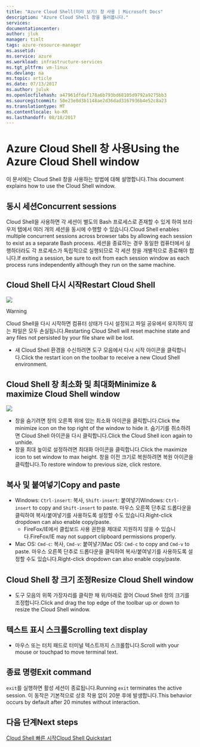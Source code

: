 ```yaml
---
title: "Azure Cloud Shell(미리 보기) 창 사용 | Microsoft Docs"
description: "Azure Cloud Shell 창을 둘러봅니다."
services: 
documentationcenter: 
author: jluk
manager: timlt
tags: azure-resource-manager
ms.assetid: 
ms.service: azure
ms.workload: infrastructure-services
ms.tgt_pltfrm: vm-linux
ms.devlang: na
ms.topic: article
ms.date: 07/13/2017
ms.author: juluk
ms.openlocfilehash: a47961dfdaf178a6b793bd68105d9792a9275bb3
ms.sourcegitcommit: 50e23e8d3b1148ae2d36dad3167936b4e52c8a23
ms.translationtype: MT
ms.contentlocale: ko-KR
ms.lasthandoff: 08/18/2017
---
```

# <a name="using-the-azure-cloud-shell-window"></a><span data-ttu-id="cbbfb-103">Azure Cloud Shell 창 사용</span><span class="sxs-lookup"><span data-stu-id="cbbfb-103">Using the Azure Cloud Shell window</span></span>

<span data-ttu-id="cbbfb-104">이 문서에는 Cloud Shell 창을 사용하는 방법에 대해 설명합니다.</span><span class="sxs-lookup"><span data-stu-id="cbbfb-104">This document explains how to use the Cloud Shell window.</span></span>

## <a name="concurrent-sessions"></a><span data-ttu-id="cbbfb-105">동시 세션</span><span class="sxs-lookup"><span data-stu-id="cbbfb-105">Concurrent sessions</span></span>
<span data-ttu-id="cbbfb-106">Cloud Shell을 사용하면 각 세션이 별도의 Bash 프로세스로 존재할 수 있게 하여 브라우저 탭에서 여러 개의 세션을 동시에 수행할 수 있습니다.</span><span class="sxs-lookup"><span data-stu-id="cbbfb-106">Cloud Shell enables multiple concurrent sessions across browser tabs by allowing each session to exist as a separate Bash process.</span></span>
<span data-ttu-id="cbbfb-107">세션을 종료하는 경우 동일한 컴퓨터에서 실행하더라도 각 프로세스가 독립적으로 실행되므로 각 세션 창을 개별적으로 종료해야 합니다.</span><span class="sxs-lookup"><span data-stu-id="cbbfb-107">If exiting a session, be sure to exit from each session window as each process runs independently although they run on the same machine.</span></span>

## <a name="restart-cloud-shell"></a><span data-ttu-id="cbbfb-108">Cloud Shell 다시 시작</span><span class="sxs-lookup"><span data-stu-id="cbbfb-108">Restart Cloud Shell</span></span>
![](media/recycle.png)
> [!WARNING]
> <span data-ttu-id="cbbfb-109">Cloud Shell을 다시 시작하면 컴퓨터 상태가 다시 설정되고 파일 공유에서 유지하지 않는 파일은 모두 손실됩니다.</span><span class="sxs-lookup"><span data-stu-id="cbbfb-109">Restarting Cloud Shell will reset machine state and any files not persisted by your file share will be lost.</span></span>

* <span data-ttu-id="cbbfb-110">새 Cloud Shell 환경을 수신하려면 도구 모음에서 다시 시작 아이콘을 클릭합니다.</span><span class="sxs-lookup"><span data-stu-id="cbbfb-110">Click the restart icon on the toolbar to receive a new Cloud Shell environment.</span></span>

## <a name="minimize--maximize-cloud-shell-window"></a><span data-ttu-id="cbbfb-111">Cloud Shell 창 최소화 및 최대화</span><span class="sxs-lookup"><span data-stu-id="cbbfb-111">Minimize & maximize Cloud Shell window</span></span>
![](media/minmax.png)
* <span data-ttu-id="cbbfb-112">창을 숨기려면 창의 오른쪽 위에 있는 최소화 아이콘을 클릭합니다.</span><span class="sxs-lookup"><span data-stu-id="cbbfb-112">Click the minimize icon on the top right of the window to hide it.</span></span> <span data-ttu-id="cbbfb-113">숨기기를 취소하려면 Cloud Shell 아이콘을 다시 클릭합니다.</span><span class="sxs-lookup"><span data-stu-id="cbbfb-113">Click the Cloud Shell icon again to unhide.</span></span>
* <span data-ttu-id="cbbfb-114">창을 최대 높이로 설정하려면 최대화 아이콘을 클릭합니다.</span><span class="sxs-lookup"><span data-stu-id="cbbfb-114">Click the maximize icon to set window to max height.</span></span> <span data-ttu-id="cbbfb-115">창을 이전 크기로 복원하려면 복원 아이콘을 클릭합니다.</span><span class="sxs-lookup"><span data-stu-id="cbbfb-115">To restore window to previous size, click restore.</span></span>

## <a name="copy-and-paste"></a><span data-ttu-id="cbbfb-116">복사 및 붙여넣기</span><span class="sxs-lookup"><span data-stu-id="cbbfb-116">Copy and paste</span></span>
* <span data-ttu-id="cbbfb-117">Windows: `Ctrl-insert`: 복사, `Shift-insert`: 붙여넣기</span><span class="sxs-lookup"><span data-stu-id="cbbfb-117">Windows: `Ctrl-insert` to copy and `Shift-insert` to paste.</span></span> <span data-ttu-id="cbbfb-118">마우스 오른쪽 단추로 드롭다운을 클릭하여 복사/붙여넣기를 사용하도록 설정할 수도 있습니다.</span><span class="sxs-lookup"><span data-stu-id="cbbfb-118">Right-click dropdown can also enable copy/paste.</span></span>
  * <span data-ttu-id="cbbfb-119">FireFox/IE에서 클립보드 사용 권한을 제대로 지원하지 않을 수 있습니다.</span><span class="sxs-lookup"><span data-stu-id="cbbfb-119">FireFox/IE may not support clipboard permissions properly.</span></span>
* <span data-ttu-id="cbbfb-120">Mac OS: `Cmd-c`: 복사, `Cmd-v`: 붙여넣기</span><span class="sxs-lookup"><span data-stu-id="cbbfb-120">Mac OS: `Cmd-c` to copy and `Cmd-v` to paste.</span></span> <span data-ttu-id="cbbfb-121">마우스 오른쪽 단추로 드롭다운을 클릭하여 복사/붙여넣기를 사용하도록 설정할 수도 있습니다.</span><span class="sxs-lookup"><span data-stu-id="cbbfb-121">Right-click dropdown can also enable copy/paste.</span></span>

## <a name="resize-cloud-shell-window"></a><span data-ttu-id="cbbfb-122">Cloud Shell 창 크기 조정</span><span class="sxs-lookup"><span data-stu-id="cbbfb-122">Resize Cloud Shell window</span></span>
* <span data-ttu-id="cbbfb-123">도구 모음의 위쪽 가장자리를 클릭한 채 위/아래로 끌어 Cloud Shell 창의 크기를 조정합니다.</span><span class="sxs-lookup"><span data-stu-id="cbbfb-123">Click and drag the top edge of the toolbar up or down to resize the Cloud Shell window.</span></span>

## <a name="scrolling-text-display"></a><span data-ttu-id="cbbfb-124">텍스트 표시 스크롤</span><span class="sxs-lookup"><span data-stu-id="cbbfb-124">Scrolling text display</span></span>
* <span data-ttu-id="cbbfb-125">마우스 또는 터치 패드로 터미널 텍스트까지 스크롤합니다.</span><span class="sxs-lookup"><span data-stu-id="cbbfb-125">Scroll with your mouse or touchpad to move terminal text.</span></span>

## <a name="exit-command"></a><span data-ttu-id="cbbfb-126">종료 명령</span><span class="sxs-lookup"><span data-stu-id="cbbfb-126">Exit command</span></span>
<span data-ttu-id="cbbfb-127">`exit`를 실행하면 활성 세션이 종료됩니다.</span><span class="sxs-lookup"><span data-stu-id="cbbfb-127">Running `exit` terminates the active session.</span></span> <span data-ttu-id="cbbfb-128">이 동작은 기본적으로 상호 작용 없이 20분 후에 발생합니다.</span><span class="sxs-lookup"><span data-stu-id="cbbfb-128">This behavior occurs by default after 20 minutes without interaction.</span></span>

## <a name="next-steps"></a><span data-ttu-id="cbbfb-129">다음 단계</span><span class="sxs-lookup"><span data-stu-id="cbbfb-129">Next steps</span></span>
[<span data-ttu-id="cbbfb-130">Cloud Shell 빠른 시작</span><span class="sxs-lookup"><span data-stu-id="cbbfb-130">Cloud Shell Quickstart</span></span>](quickstart.md)
